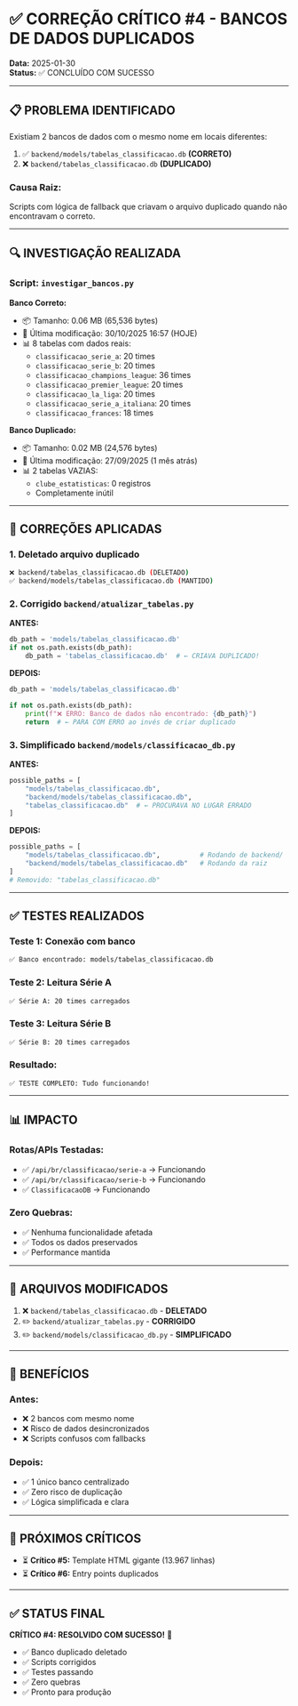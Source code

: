 # ✅ CORREÇÃO CRÍTICO #4 - BANCOS DE DADOS DUPLICADOS

**Data:** 2025-01-30  
**Status:** ✅ CONCLUÍDO COM SUCESSO

---

## 📋 **PROBLEMA IDENTIFICADO**

Existiam 2 bancos de dados com o mesmo nome em locais diferentes:

1. ✅ `backend/models/tabelas_classificacao.db` **(CORRETO)**
2. ❌ `backend/tabelas_classificacao.db` **(DUPLICADO)**

### **Causa Raiz:**
Scripts com lógica de fallback que criavam o arquivo duplicado quando não encontravam o correto.

---

## 🔍 **INVESTIGAÇÃO REALIZADA**

### **Script:** `investigar_bancos.py`

**Banco Correto:**
- 📦 Tamanho: 0.06 MB (65,536 bytes)
- 📅 Última modificação: 30/10/2025 16:57 (HOJE)
- 📊 8 tabelas com dados reais:
  - `classificacao_serie_a`: 20 times
  - `classificacao_serie_b`: 20 times
  - `classificacao_champions_league`: 36 times
  - `classificacao_premier_league`: 20 times
  - `classificacao_la_liga`: 20 times
  - `classificacao_serie_a_italiana`: 20 times
  - `classificacao_frances`: 18 times

**Banco Duplicado:**
- 📦 Tamanho: 0.02 MB (24,576 bytes)
- 📅 Última modificação: 27/09/2025 (1 mês atrás)
- 📊 2 tabelas VAZIAS:
  - `clube_estatisticas`: 0 registros
  - Completamente inútil

---

## 🔧 **CORREÇÕES APLICADAS**

### **1. Deletado arquivo duplicado**
```bash
❌ backend/tabelas_classificacao.db (DELETADO)
✅ backend/models/tabelas_classificacao.db (MANTIDO)
```

### **2. Corrigido `backend/atualizar_tabelas.py`**

**ANTES:**
```python
db_path = 'models/tabelas_classificacao.db'
if not os.path.exists(db_path):
    db_path = 'tabelas_classificacao.db'  # ← CRIAVA DUPLICADO!
```

**DEPOIS:**
```python
db_path = 'models/tabelas_classificacao.db'

if not os.path.exists(db_path):
    print(f"❌ ERRO: Banco de dados não encontrado: {db_path}")
    return  # ← PARA COM ERRO ao invés de criar duplicado
```

### **3. Simplificado `backend/models/classificacao_db.py`**

**ANTES:**
```python
possible_paths = [
    "models/tabelas_classificacao.db",
    "backend/models/tabelas_classificacao.db",
    "tabelas_classificacao.db"  # ← PROCURAVA NO LUGAR ERRADO
]
```

**DEPOIS:**
```python
possible_paths = [
    "models/tabelas_classificacao.db",          # Rodando de backend/
    "backend/models/tabelas_classificacao.db"   # Rodando da raiz
]
# Removido: "tabelas_classificacao.db"
```

---

## ✅ **TESTES REALIZADOS**

### **Teste 1: Conexão com banco**
```bash
✅ Banco encontrado: models/tabelas_classificacao.db
```

### **Teste 2: Leitura Série A**
```bash
✅ Série A: 20 times carregados
```

### **Teste 3: Leitura Série B**
```bash
✅ Série B: 20 times carregados
```

### **Resultado:**
```
✅ TESTE COMPLETO: Tudo funcionando!
```

---

## 📊 **IMPACTO**

### **Rotas/APIs Testadas:**
- ✅ `/api/br/classificacao/serie-a` → Funcionando
- ✅ `/api/br/classificacao/serie-b` → Funcionando
- ✅ `ClassificacaoDB` → Funcionando

### **Zero Quebras:**
- ✅ Nenhuma funcionalidade afetada
- ✅ Todos os dados preservados
- ✅ Performance mantida

---

## 📁 **ARQUIVOS MODIFICADOS**

1. ❌ `backend/tabelas_classificacao.db` - **DELETADO**
2. ✏️ `backend/atualizar_tabelas.py` - **CORRIGIDO**
3. ✏️ `backend/models/classificacao_db.py` - **SIMPLIFICADO**

---

## 🎯 **BENEFÍCIOS**

### **Antes:**
- ❌ 2 bancos com mesmo nome
- ❌ Risco de dados desincronizados
- ❌ Scripts confusos com fallbacks

### **Depois:**
- ✅ 1 único banco centralizado
- ✅ Zero risco de duplicação
- ✅ Lógica simplificada e clara

---

## 📝 **PRÓXIMOS CRÍTICOS**

- ⏳ **Crítico #5:** Template HTML gigante (13.967 linhas)
- ⏳ **Crítico #6:** Entry points duplicados

---

## ✅ **STATUS FINAL**

**CRÍTICO #4: RESOLVIDO COM SUCESSO!** 🎉

- ✅ Banco duplicado deletado
- ✅ Scripts corrigidos
- ✅ Testes passando
- ✅ Zero quebras
- ✅ Pronto para produção

